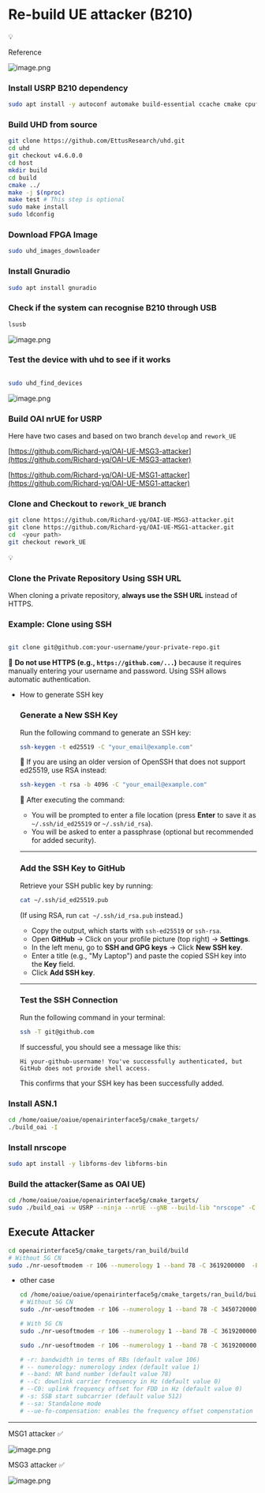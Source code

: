 # Re-build UE attacker (B210)

<aside>
💡

Reference

[](https://gitlab.eurecom.fr/oai/openairinterface5g/-/blob/develop/doc/NR_SA_Tutorial_OAI_nrUE.md?ref_type=heads)

[](https://hackmd.io/@zhongxin/BJSPWUy90#2-Build-OAI-UE)

</aside>

![image.png](Re-build%20UE%20attacker%20(B210)%2012d1009831438064b6afcf322b4fa252/image.png)

### Install USRP B210 dependency

```bash
sudo apt install -y autoconf automake build-essential ccache cmake cpufrequtils doxygen ethtool g++ git inetutils-tools libboost-all-dev libncurses5 libncurses5-dev libusb-1.0-0 libusb-1.0-0-dev libusb-dev python3-dev python3-mako python3-numpy python3-requests python3-scipy python3-setuptools python3-ruamel.yaml
```

### Build UHD from source

```bash
git clone https://github.com/EttusResearch/uhd.git
cd uhd
git checkout v4.6.0.0
cd host
mkdir build
cd build
cmake ../
make -j $(nproc)
make test # This step is optional
sudo make install
sudo ldconfig
```

### Download FPGA Image

```bash
sudo uhd_images_downloader
```

### Install Gnuradio

```bash
sudo apt install gnuradio
```

### Check if the system can recognise B210 through USB

```bash
lsusb
```

![image.png](Re-build%20UE%20attacker%20(B210)%2012d1009831438064b6afcf322b4fa252/image%201.png)

### Test the device with uhd to see if it works

```bash

sudo uhd_find_devices
```

![image.png](Re-build%20UE%20attacker%20(B210)%2012d1009831438064b6afcf322b4fa252/image%202.png)

### Build OAI nrUE for USRP

<aside>

Here have two cases and based on two branch `develop`  and `rework_UE`

[https://github.com/Richard-yq/OAI-UE-MSG3-attacker](https://github.com/Richard-yq/OAI-UE-MSG3-attacker)

[https://github.com/Richard-yq/OAI-UE-MSG1-attacker](https://github.com/Richard-yq/OAI-UE-MSG1-attacker)

</aside>

### Clone and  Checkout to `rework_UE` branch

```bash
git clone https://github.com/Richard-yq/OAI-UE-MSG3-attacker.git
git clone https://github.com/Richard-yq/OAI-UE-MSG1-attacker.git
cd  <your path>
git checkout rework_UE
```

<aside>
💡

### **Clone the Private Repository Using SSH URL**

When cloning a private repository, **always use the SSH URL** instead of HTTPS.

### **Example: Clone using SSH**

```bash

git clone git@github.com:your-username/your-private-repo.git
```

🚫 **Do not use HTTPS (e.g., `https://github.com/...`)** because it requires manually entering your username and password. Using SSH allows automatic authentication.

- How to generate SSH key
    
    ### Generate a New SSH Key
    
    Run the following command to generate an SSH key:
    
    ```bash
    ssh-keygen -t ed25519 -C "your_email@example.com"
    
    ```
    
    🔹 If you are using an older version of OpenSSH that does not support ed25519, use RSA instead:
    
    ```bash
    ssh-keygen -t rsa -b 4096 -C "your_email@example.com"
    
    ```
    
    🔹 After executing the command:
    
    - You will be prompted to enter a file location (press **Enter** to save it as `~/.ssh/id_ed25519` or `~/.ssh/id_rsa`).
    - You will be asked to enter a passphrase (optional but recommended for added security).
    
    ---
    
    ### Add the SSH Key to GitHub
    
    Retrieve your SSH public key by running:
    
    ```bash
    cat ~/.ssh/id_ed25519.pub
    
    ```
    
    (If using RSA, run `cat ~/.ssh/id_rsa.pub` instead.)
    
    - Copy the output, which starts with `ssh-ed25519` or `ssh-rsa`.
    - Open **GitHub** → Click on your profile picture (top right) → **Settings**.
    - In the left menu, go to **SSH and GPG keys** → Click **New SSH key**.
    - Enter a title (e.g., "My Laptop") and paste the copied SSH key into the **Key** field.
    - Click **Add SSH key**.
    
    ---
    
    ### Test the SSH Connection
    
    Run the following command in your terminal:
    
    ```bash
    ssh -T git@github.com
    
    ```
    
    If successful, you should see a message like this:
    
    ```
    Hi your-github-username! You've successfully authenticated, but GitHub does not provide shell access.
    
    ```
    
    This confirms that your SSH key has been successfully added.
    
</aside>

### Install ASN.1

```bash
cd /home/oaiue/oaiue/openairinterface5g/cmake_targets/
./build_oai -I
```

### Install nrscope

```bash
sudo apt install -y libforms-dev libforms-bin
```

### Build the attacker(Same as OAI UE)

```bash
cd /home/oaiue/oaiue/openairinterface5g/cmake_targets/
sudo ./build_oai -w USRP --ninja --nrUE --gNB --build-lib "nrscope" -C
```

## Execute Attacker

```bash
cd openairinterface5g/cmake_targets/ran_build/build
# Without 5G CN
sudo ./nr-uesoftmodem -r 106 --numerology 1 --band 78 -C 3619200000  -E --ue-fo-compensation
```

- other case
    
    ```bash
    cd /home/oaiue/oaiue/openairinterface5g/cmake_targets/ran_build/build
    # Without 5G CN
    sudo ./nr-uesoftmodem -r 106 --numerology 1 --band 78 -C 3450720000 --ssb 1518 --sa  -E --ue-fo-compensation
    
    # With 5G CN
    sudo ./nr-uesoftmodem -r 106 --numerology 1 --band 78 -C 3619200000 --ue-fo-compensation --sa -E --uicc0.imsi 001010000000001
    
    sudo ./nr-uesoftmodem -r 106 --numerology 1 --band 78 -C 3619200000  -E --ue-fo-compensation
    
    # -r: bandwidth in terms of RBs (default value 106)
    # -- numerology: numerology index (default value 1)
    # --band: NR band number (default value 78)
    # --C: downlink carrier frequency in Hz (default value 0)
    # --C0: uplink frequency offset for FDD in Hz (default value 0)
    # -s: SSB start subcarrier (default value 512) 
    # --sa: Standalone mode
    # --ue-fo-compensation: enables the frequency offset compenstation at the UE. This is useful when running over the air and/or without an external clock/time source
    ```
    

---

<aside>

MSG1 attacker ✅

![image.png](Re-build%20UE%20attacker%20(B210)%2012d1009831438064b6afcf322b4fa252/image%203.png)

</aside>

<aside>

MSG3 attacker ✅

![image.png](Re-build%20UE%20attacker%20(B210)%2012d1009831438064b6afcf322b4fa252/image%204.png)

</aside>
